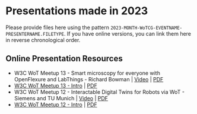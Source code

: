 # Presentations made in 2023

Please provide files here using the pattern `2023-MONTH-WoTCG-EVENTNAME-PRESENTERNAME.FILETYPE`. 
If you have online versions, you can link them here in reverse chronological order.

## Online Presentation Resources

- W3C WoT Meetup 13 - Smart microscopy for everyone with OpenFlexure and LabThings - Richard Bowman | [Video](https://example.com) | [PDF](./2024-02-WoTCG-Meetup13-Bowman-openflexure_and_labthings.pdf)
- [W3C WoT Meetup 13 - Intro](https://docs.google.com/presentation/d/1gz5SQmVnOVMZdzN2rziaQBp8ES_gO7XP96hBvZZ28Sc/edit?usp=sharing) | [PDF](./2024-02-WoTCG-Meetup13-AguzziKorkan.pdf)
- W3C WoT Meetup 12 - Interactable Digital Twins for Robots via WoT - Siemens and TU Munich | [Video](https://youtu.be/A0PGtoXwPO4) | [PDF](./2024-01-WoTCG-Meetup12-Korkan-Salama-RobWoT.pdf)
- [W3C WoT Meetup 12 - Intro](https://docs.google.com/presentation/d/1r_7PrstswVoU_1awFvrcfa6tuQRzm76coDZkPfuY68k/edit?usp=sharing) | [PDF](./2024-01-WoTCG-Meetup12-AguzziKorkan.pdf)
